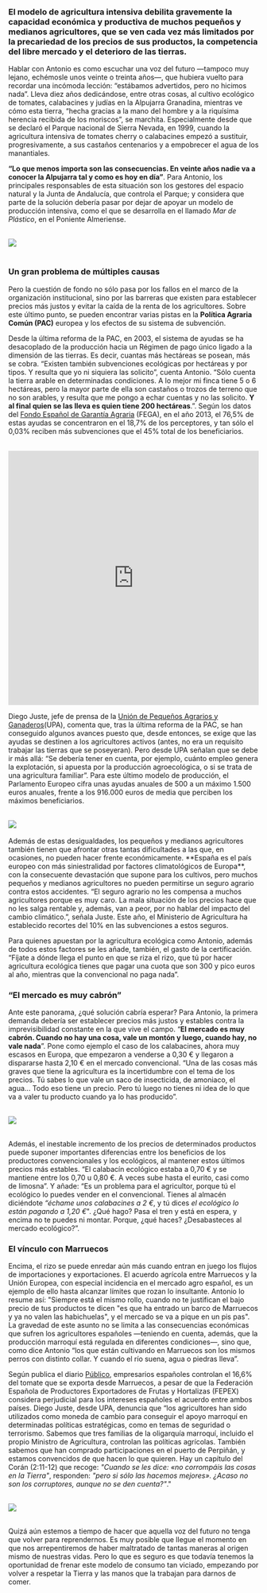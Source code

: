 ### El modelo de agricultura intensiva debilita gravemente la capacidad económica y productiva de muchos pequeños y medianos agricultores, que se ven cada vez más limitados por la precariedad de los precios de sus productos, la competencia del libre mercado y el deterioro de las tierras.


Hablar con Antonio es como escuchar una voz del futuro —tampoco muy lejano, echémosle unos veinte o treinta años—, que hubiera vuelto para recordar una incómoda lección: “estábamos advertidos, pero no hicimos nada”. Lleva diez años dedicándose, entre otras cosas, al cultivo ecológico de tomates, calabacines y judías en la Alpujarra Granadina, mientras ve cómo esta tierra, “hecha gracias a la mano del hombre y a la riquísima herencia recibida de los moriscos”, se marchita.
Especialmente desde que se declaró el Parque nacional de Sierra Nevada, en 1999, cuando la agricultura intensiva de tomates cherry o calabacines empezó a sustituir, progresivamente, a sus castaños centenarios y a empobrecer el agua de los manantiales.

**“Lo que menos importa son las consecuencias. En veinte años nadie va a conocer la Alpujarra tal y como es hoy en día”**. Para Antonio, los principales responsables de esta situación son los gestores del espacio natural y la Junta de Andalucía, que controla el Parque; y considera que parte de la solución debería pasar por dejar de apoyar un modelo de producción intensiva, como el que se desarrolla en el llamado *Mar de Plástico*, en el Poniente Almeriense.


<br>
<div class="row">
  <div class="col-sm-12 col-xs-12">
  <img class="img-responsive img-centered" src="{{site.url}}/img/mar-plastico.jpg">
</div>
</div>
<br>

### Un gran problema de múltiples causas

Pero la cuestión de fondo no sólo pasa por los fallos en el marco de la organización institucional, sino por las barreras que existen para establecer precios más justos y evitar la caída de la renta de los agricultores. Sobre este último punto, se pueden encontrar varias pistas en la **Política Agraria Común (PAC)** europea y los efectos de su sistema de subvención.

Desde la última reforma de la PAC, en 2003, el sistema de ayudas se ha desacoplado de la producción hacia un Régimen de pago único ligado a la dimensión de las tierras. Es decir, cuantas más hectáreas se posean, más se cobra. “Existen también subvenciones ecológicas por hectáreas y por tipos. Y resulta que yo ni siquiera las solicito”, cuenta Antonio. “Sólo cuenta la tierra arable en determinadas condiciones. A lo mejor mi finca tiene 5 o 6 hectáreas, pero la mayor parte de ella son castaños o trozos de terreno que no son arables, y resulta que me pongo a echar cuentas y no las solicito. **Y al final quien se las lleva es quien tiene 200 hectáreas**.”. Según los datos del [Fondo Español de Garantía Agraria](http://www.fega.es/es/PwfGcp/es/accesos_directos/datos_abiertos/index.jsp) (FEGA), en el año 2013, el 76,5% de estas ayudas se concentraron en el 18,7% de los perceptores, y tan sólo el 0,03% reciben más subvenciones que el 45% total de los beneficiarios.

<br>
<iframe style="border: 0px;" src="https://public.tableau.com/views/AyudasagrcolasPAC/Dashboard2?:showVizHome=no&amp;:embed=true?wmode=transparent" class="tableau-responsive" scrolling="no" width="100%" height="512px"></iframe>
<br>

Diego Juste, jefe de prensa de la [Unión de Pequeños Agrarios y Ganaderos](https://www.upa.es/upa/inicio/)(UPA), comenta que, tras la última reforma de la PAC, se han conseguido algunos avances puesto que, desde entonces, se exige que las ayudas se destinen a los agricultores activos (antes, no era un requisito trabajar las tierras que se poseyeran). Pero desde UPA señalan que se debe ir más allá: “Se debería tener en cuenta, por ejemplo, cuánto empleo genera la explotación, si apuesta por la producción agroecológica, o si se trata de una agricultura familiar”. Para este último modelo de producción, el Parlamento Europeo cifra unas ayudas anuales de 500 a un máximo 1.500 euros anuales, frente a los 916.000 euros de media que perciben los máximos beneficiarios.

<br>
<div class="row">
  <div class="col-sm-12 col-xs-12">
  <img class="img-responsive img-centered" src="{{site.url}}/img/empresas-beneficiarias.jpg">
</div>
</div>
<br>
Además de estas desigualdades, los pequeños y medianos agricultores también tienen que afrontar otras tantas dificultades a las que, en ocasiones, no pueden hacer frente económicamente. **España es el país europeo con más siniestralidad por factores climatológicos de Europa**, con la consecuente devastación que supone para los cultivos, pero muchos pequeños y medianos agricultores no pueden permitirse un seguro agrario contra estos accidentes. “El seguro agrario no les compensa a muchos agricultores porque es muy caro. La mala situación de los precios hace que no les salga rentable y, además, van a peor, por no hablar del impacto del cambio climático.”, señala Juste. Este año, el Ministerio de Agricultura ha establecido recortes del 10% en las subvenciones a estos seguros.

Para quienes apuestan por la agricultura ecológica como Antonio, además de todos estos factores se les añade, también, el gasto de la certificación. “Fíjate a dónde llega el punto en que se riza el rizo, que tú por hacer agricultura ecológica tienes que pagar una cuota que son 300 y pico euros al año, mientras que la convencional no paga nada”.

### “El mercado es muy cabrón”

Ante este panorama, ¿qué solución cabría esperar? Para Antonio, la primera demanda debería ser establecer precios más justos y estables contra la imprevisibilidad constante en la que vive el campo. “**El mercado es muy cabrón. Cuando no hay una cosa, vale un montón y luego, cuando hay, no vale nada**”. Pone como ejemplo el caso de los calabacines, ahora muy escasos en Europa, que empezaron a venderse a 0,30 € y llegaron a dispararse hasta 2,10 € en el mercado convencional. “Una de las cosas más graves que tiene la agricultura es la incertidumbre con el tema de los precios. Tú sabes lo que vale un saco de insecticida, de amoniaco, el agua... Todo eso tiene un precio. Pero tú luego no tienes ni idea de lo que va a valer tu producto cuando ya lo has producido”.

<br>
<div class="row">
  <div class="col-sm-12 col-xs-12">
  <img class="img-responsive img-centered" src="{{site.url}}/img/cita-antonio.jpg">
</div>
</div>
<br>

Además, el inestable incremento de los precios de determinados productos puede suponer importantes diferencias entre los beneficios de los productores convencionales y los ecológicos, al mantener estos últimos precios más estables. “El calabacín ecológico estaba a 0,70 € y se mantiene entre los 0,70 u 0,80 €. A veces sube hasta el eurito, casi como de limosna”. Y añade: “Es un problema para el agricultor, porque tú el ecológico lo puedes vender en el convencional. Tienes al almacén diciéndote *“échame unos calabacines a 2 €*, y tú dices *el ecológico lo están pagando a 1,20 €*". ¿Qué hago? Pasa el tren y está en espera, y encima no te puedes ni montar. Porque, ¿qué haces? ¿Desabasteces al mercado ecológico?”.

### El vínculo con Marruecos

Encima, el rizo se puede enredar aún más cuando entran en juego los flujos de importaciones y exportaciones. El acuerdo agrícola entre Marruecos y la Unión Europea, con especial incidencia en el mercado agro español, es un ejemplo de ello hasta alcanzar límites que rozan lo insultante. Antonio lo resume así: "Siempre está el mismo rollo, cuando no te justifican el bajo precio de tus productos te dicen "es que ha entrado un barco de Marruecos y ya no valen las habichuelas", y el mercado se va a pique en un pis pas". La gravedad de este asunto no se limita a las consecuencias económicas que sufren los agricultores españoles —teniendo en cuenta, además, que la producción marroquí está regulada en diferentes condiciones—, sino que, como dice Antonio “los que están cultivando en Marruecos son los mismos perros con distinto collar. Y cuando el río suena, agua o piedras lleva”.

Según publica el diario [Público](http://www.publico.es/actualidad/empresarios-espanoles-controlan-16-del.html), empresarios españoles controlan el 16,6% del tomate que se exporta desde Marruecos, a pesar de que la Federación Española de Productores Exportadores de Frutas y Hortalizas (FEPEX) considera perjudicial para los intereses españoles el acuerdo entre ambos países.
Diego Juste, desde UPA, denuncia que “los agricultores han sido utilizados como moneda de cambio para conseguir el apoyo marroquí en determinadas políticas estratégicas, como en temas de seguridad o terrorismo. Sabemos que tres familias de la oligarquía marroquí, incluido el propio Ministro de Agricultura, controlan las políticas agrícolas. También sabemos que han comprado participaciones en el puerto de Perpiñán, y estamos convencidos de que hacen lo que quieren. Hay un capítulo del Corán (2:11-12) que recoge: *"Cuando se les dice: «no corrompáis las cosas en la Tierra"*, responden: *"pero si sólo las hacemos mejores». ¿Acaso no son los corruptores, aunque no se den cuenta?"*."

<br>
<div class="row">
  <div class="col-sm-12 col-xs-12">
  <img class="img-responsive img-centered" src="{{site.url}}/img/importacion.jpg">
</div>
</div>
<br>

Quizá aún estemos a tiempo de hacer que aquella voz del futuro no tenga que volver para reprendernos. Es muy posible que llegue el momento en que nos arrepentiremos de haber maltratado de tantas maneras al origen mismo de nuestras vidas. Pero lo que es seguro es que todavía tenemos la oportunidad de frenar este modelo de consumo tan viciado, empezando por volver a respetar la Tierra y las manos que la trabajan para darnos de comer.  


<!-- <div class="row">
  <div class="col-sm-6 col-xs-12">
  <p>
  Diego Juste, jefe de prensa de la Unión de Pequeños Agrarios y Ganaderos (UPA), apunta, en una misma línea: <em>“la falta de voluntad política es total. Desde que comenzó la crisis, las políticas agrarias son las que han sufrido más recortes. Sólo en diez años, se han recortado un 33% los presupuestos agrarios”</em>.<br></p>
  </div>
  <div class="col-sm-6 col-xs-12">
    <img class="img-responsive" src="{{site.url}}/img/products/tomate.png">
  </div>
</div> -->
